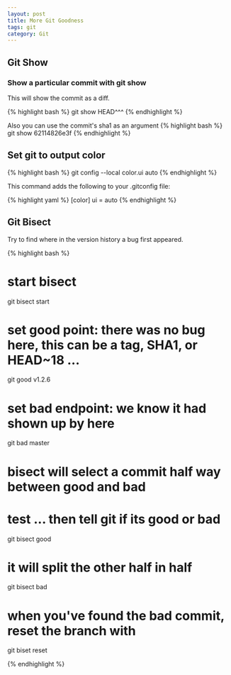 ```yaml
---
layout: post
title: More Git Goodness
tags: git
category: Git
---
```


## Git Show

### Show a particular commit with git show


This will show the commit as a diff.

{% highlight bash %}
git show HEAD^^^
{% endhighlight %}

Also you can use the commit's sha1 as an argument 
{% highlight bash %}
git show 62114826e3f
{% endhighlight %}




## Set git to output color

{% highlight bash %}
git config --local color.ui auto
{% endhighlight %}


This command adds the following to your .gitconfig file:

{% highlight yaml %}
    [color]
       ui = auto
{% endhighlight %}



## Git Bisect

Try to find where in the version history a bug first appeared.

{% highlight bash %}
# start bisect
git bisect start
# set good point: there was no bug here, this can be a tag, SHA1, or HEAD~18 ...
git good v1.2.6
# set bad endpoint: we know it had shown up by here
git bad master

# bisect will select a commit half way between good and bad
# test ... then tell git if its good or bad
git bisect good
# it will split the other half in half
git bisect bad
# when you've found the bad commit, reset the branch with
git biset reset

{% endhighlight %}